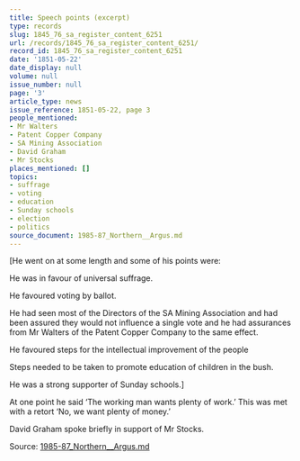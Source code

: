 ```yaml
---
title: Speech points (excerpt)
type: records
slug: 1845_76_sa_register_content_6251
url: /records/1845_76_sa_register_content_6251/
record_id: 1845_76_sa_register_content_6251
date: '1851-05-22'
date_display: null
volume: null
issue_number: null
page: '3'
article_type: news
issue_reference: 1851-05-22, page 3
people_mentioned:
- Mr Walters
- Patent Copper Company
- SA Mining Association
- David Graham
- Mr Stocks
places_mentioned: []
topics:
- suffrage
- voting
- education
- Sunday schools
- election
- politics
source_document: 1985-87_Northern__Argus.md
---
```


[He went on at some length and some of his points were:

He was in favour of universal suffrage.

He favoured voting by ballot.

He had seen most of the Directors of the SA Mining Association and had been assured they would not influence a single vote and he had assurances from Mr Walters of the Patent Copper Company to the same effect.

He favoured steps for the intellectual improvement of the people

Steps needed to be taken to promote education of children in the bush.

He was a strong supporter of Sunday schools.]

At one point he said ‘The working man wants plenty of work.’  This was met with a retort ‘No, we want plenty of money.’

David Graham spoke briefly in support of Mr Stocks.

Source: [1985-87_Northern__Argus.md](/downloads/markdown/1985-87_Northern__Argus.md)
